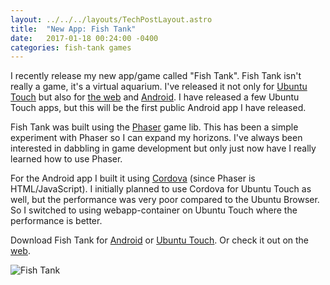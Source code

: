 ```yaml
---
layout: ../../../layouts/TechPostLayout.astro
title:  "New App: Fish Tank"
date:   2017-01-18 00:24:00 -0400
categories: fish-tank games
---
```


I recently release my new app/game called "Fish Tank". Fish Tank isn't really a
game, it's a virtual aquarium. I've released it not only for [Ubuntu Touch](https://uappexplorer.com/app/fishtank.bhdouglass)
but also for [the web](http://fishtank.bhdouglass.com/) and [Android](https://play.google.com/store/apps/details?id=fishtank.bhdouglass).
I have released a few Ubuntu Touch apps, but this will be the first public
Android app I have released.

Fish Tank was built using the [Phaser](http://phaser.io/) game lib. This has been
a simple experiment with Phaser so I can expand my horizons. I've always been
interested in dabbling in game development but only just now have I really learned
how to use Phaser.

For the Android app I built it using [Cordova](https://cordova.apache.org/) (since
Phaser is HTML/JavaScript). I initially planned to use Cordova for Ubuntu Touch
as well, but the performance was very poor compared to the Ubuntu Browser. So
I switched to using webapp-container on Ubuntu Touch where the performance is better.

Download Fish Tank for [Android](https://play.google.com/store/apps/details?id=fishtank.bhdouglass)
or [Ubuntu Touch](https://uappexplorer.com/app/fishtank.bhdouglass). Or check it
out on the [web](http://fishtank.bhdouglass.com/).

![Fish Tank](/images/blog/fish-tank/screenshot01.png)
